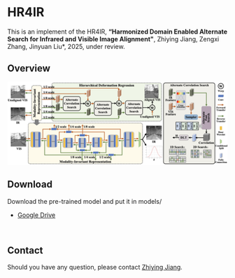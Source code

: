 # HR4IR
This is an implement of the HR4IR,
**“Harmonized Domain Enabled Alternate Search for Infrared and Visible Image Alignment"**, 
Zhiying Jiang, Zengxi Zhang, Jinyuan Liu*, 2025, under review.

## Overview
![avatar](Overview.png)

## Download
Download the pre-trained model and put it in models/

- [Google Drive](https://drive.google.com/drive/folders/1JEQ7KTazBz89K4Keo8CRNv00fbilcUGr?usp=sharing)

​

## Contact
Should you have any question, please contact [Zhiying Jiang].

[Zhiying Jiang]:zyjiang@gmail.com
